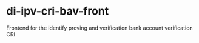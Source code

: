 # di-ipv-cri-bav-front
Frontend for the identify proving and verification bank account verification CRI
